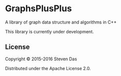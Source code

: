 # GraphsPlusPlus

A library of graph data structure and algorithms in C++

This library is currently under development.

## License

Copyright © 2015-2016 Steven Das

Distributed under the Apache License 2.0.
